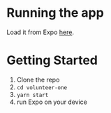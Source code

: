 # Running the app
Load it from Expo [here](https://expo.io/@natelowry/volunteer-one).

# Getting Started
1. Clone the repo
2. `cd volunteer-one`
3. `yarn start`
4. run Expo on your device
